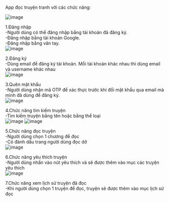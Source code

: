 
App đọc truyện tranh với các chức năng:

![image](https://github.com/user-attachments/assets/0f88304c-9c9a-456a-9c54-fb4d345c576a)

1.Đăng nhập  <br>
-Người dùng có thể đăng nhập bằng tài khoản đã đăng ký. <br>
-Đăng nhập bằng tài khoản Google. <br>
-Đăng nhập bằng vân tay. <br>
![image](https://github.com/user-attachments/assets/8105196d-113c-40fe-858d-a425ee7ca548)

2.Đăng ký <br>
-Dùng email để đăng ký tài khoản. Mỗi tài khoản khác nhau thì dùng email và username khác nhau <br>
![image](https://github.com/user-attachments/assets/17731c20-72fe-4a8d-92ce-b991e2de468c)

3.Quên mật khẩu <br>
-Người dùng nhận mã OTP để xác thực trước khi đổi mật khẩu qua email mà mình đã dùng để đăng ký. <br>
![image](https://github.com/user-attachments/assets/cf7d4e19-9a6b-4126-99d0-8a5fdc63e1ed)

4.Chức năng tìm kiếm truyện <br>
-Tìm kiếm truyện bằng tên hoặc bằng thể loại <br>
![image](https://github.com/user-attachments/assets/f8708488-7419-4f20-9d21-8bad5817f596) ![image](https://github.com/user-attachments/assets/d64ae4f1-0e4f-420a-9bfd-10d49e9cf081)

5.Chức năng đọc truyện <br>
-Người dùng chọn 1 chương để đọc <br>
-Có đánh dấu trang người dùng đọc dở <br>
![image](https://github.com/user-attachments/assets/e59f4f8a-aca0-4dce-988b-a32833a3d8c2)

6.Chức năng yêu thích truyện <br>
-Người dùng nhấn vào nút yêu thích và sẽ được thêm vào mục các truyện yêu thích <br>
![image](https://github.com/user-attachments/assets/96451fda-cbb4-485a-9d5a-8ff8f39b1391)

7.Chức năng xem lịch sử truyện đã đọc <br>
-Khi người dùng chọn 1 truyện để đọc, truyện sẽ được thêm vào mục lịch sử đọc

